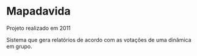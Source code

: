 # Mapadavida
Projeto realizado em 2011

Sistema que gera relatórios de acordo com as votações de uma dinâmica em grupo.
